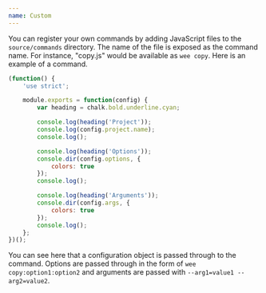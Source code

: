 ```yaml
---
name: Custom
---
```


You can register your own commands by adding JavaScript files to the `source/commands` directory. The name of the file is exposed as the command name. For instance, "copy.js" would be available as `wee copy`. Here is an example of a command.

```javascript
(function() {
	'use strict';

	module.exports = function(config) {
		var heading = chalk.bold.underline.cyan;

		console.log(heading('Project'));
		console.log(config.project.name);
		console.log();

		console.log(heading('Options'));
		console.dir(config.options, {
			colors: true
		});
		console.log();

		console.log(heading('Arguments'));
		console.dir(config.args, {
			colors: true
		});
		console.log();
	};
})();
```

You can see here that a configuration object is passed through to the command. Options are passed through in the form of `wee copy:option1:option2` and arguments are passed with `--arg1=value1 --arg2=value2`.